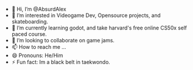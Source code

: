 - 👋 Hi, I’m @AbsurdAlex
- 👀 I’m interested in Videogame Dev, Opensource projects, and skateboarding.
- 🌱 I’m currently learning godot, and take harvard's free online CS50x self paced course.
- 💞️ I’m looking to collaborate on game jams.
- 📫 How to reach me ...
- 😄 Pronouns: He/Him
- ⚡ Fun fact: Im a black belt in taekwondo. 

<!---
AbsurdAlex/AbsurdAlex is a ✨ special ✨ repository because its `README.md` (this file) appears on your GitHub profile.
You can click the Preview link to take a look at your changes.
--->
